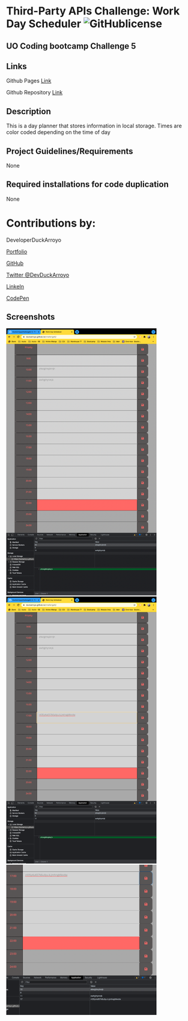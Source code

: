 # Third-Party APIs Challenge: Work Day Scheduler  ![GitHublicense](https://img.shields.io/npm/l/express?style=for-the-badge)

## UO Coding bootcamp Challenge 5

## Links

Github Pages [Link](https://duckarroyo.github.io/challenge5/)

Github Repository [Link](https://github.com/DuckArroyo/challenge5)

## Description

This is a day planner that stores information in local storage. Times are color coded depending on the time of day

## Project Guidelines/Requirements

None 

## Required installations for code duplication

None

# Contributions by:

DeveloperDuckArroyo

[Portfolio](https://duckarroyo.github.io/challenge2/)

[GitHub](https://github.com/DuckArroyo)

[Twitter @DevDuckArroyo](https://twitter.com/DevDuckArroyo)

[LinkeIn](https://www.linkedin.com/in/duckarroyo/)

[CodePen](https://codepen.io/DeveloperDuckArroyo)

## Screenshots

<img src="./screenshots/Challenge5Full.png" style="width: 400px">
<img src="./screenshots/Challenge5Typed.png" style="width: 400px">
<img src="./screenshots/Challenge5Saved.png" style="width: 400px">
